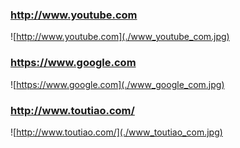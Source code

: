 ### http://www.youtube.com
![http://www.youtube.com](./www_youtube_com.jpg)
### https://www.google.com
![https://www.google.com](./www_google_com.jpg)
### http://www.toutiao.com/
![http://www.toutiao.com/](./www_toutiao_com.jpg)

